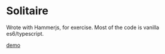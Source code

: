 # Solitaire

Wrote with Hammerjs, for exercise. Most of the code is vanilla es6/typescript.

[demo](https://bumprat.github.io/solitaire/)

